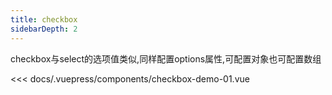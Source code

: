 ```yaml
---
title: checkbox
sidebarDepth: 2
---
```


checkbox与select的选项值类似,同样配置options属性,可配置对象也可配置数组

<demo-block>

<checkbox-demo-01 slot="source"></checkbox-demo-01>

<<<  docs/.vuepress/components/checkbox-demo-01.vue

</demo-block>